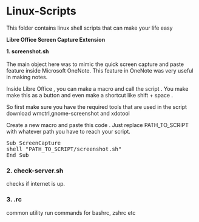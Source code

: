 # Linux-Scripts
This folder contains linux shell scripts that can make your life easy

<b>Libre Office Screen Capture Extension</b><br>

<b>1. screenshot.sh</b><br><br>
The main object here was to mimic the quick screen capture and paste feature inside Microsoft OneNote. 
This feature in OneNote was very useful in making notes.

Inside Libre Office , you can make a macro and call the script . You make make this as a button and even make a shortcut
like shift + space .

So first make sure you have the required tools that are used in the script
download 
    wmctrl,gnome-screenshot and xdotool

Create a new macro and paste this code . Just replace PATH_TO_SCRIPT with whatever path you have to reach your script.
<pre>
Sub ScreenCapture
shell "PATH_TO_SCRIPT/screenshot.sh"
End Sub 
</pre>

### 2. check-server.sh 
checks if internet is up.

### 3. .rc
common utility  run commands for bashrc, zshrc etc
